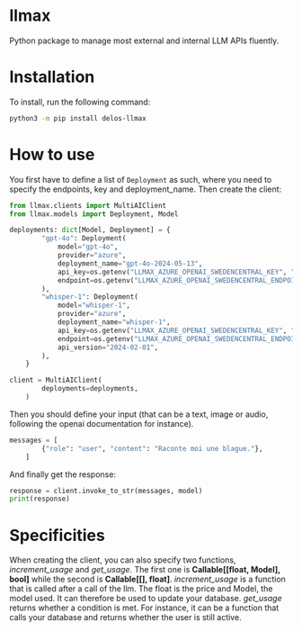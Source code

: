 # llmax

Python package to manage most external and internal LLM APIs fluently.


# Installation

To install, run the following command:

```bash
python3 -m pip install delos-llmax
```

# How to use

You first have to define a list of `Deployment` as such, where you need to specify the endpoints, key and deployment_name. Then create the client:

```python
from llmax.clients import MultiAIClient
from llmax.models import Deployment, Model

deployments: dict[Model, Deployment] = {
        "gpt-4o": Deployment(
            model="gpt-4o",
            provider="azure",
            deployment_name="gpt-4o-2024-05-13",
            api_key=os.getenv("LLMAX_AZURE_OPENAI_SWEDENCENTRAL_KEY", ""),
            endpoint=os.getenv("LLMAX_AZURE_OPENAI_SWEDENCENTRAL_ENDPOINT", ""),
        ),
        "whisper-1": Deployment(
            model="whisper-1",
            provider="azure",
            deployment_name="whisper-1",
            api_key=os.getenv("LLMAX_AZURE_OPENAI_SWEDENCENTRAL_KEY", ""),
            endpoint=os.getenv("LLMAX_AZURE_OPENAI_SWEDENCENTRAL_ENDPOINT", ""),
            api_version="2024-02-01",
        ),
    }

client = MultiAIClient(
        deployments=deployments,
    )
```

Then you should define your input (that can be a text, image or audio, following the openai documentation for instance).

```python
messages = [
        {"role": "user", "content": "Raconte moi une blague."},
    ]
```

And finally get the response:

```python
response = client.invoke_to_str(messages, model)
print(response)
```

# Specificities

When creating the client, you can also specify two functions, *increment_usage* and *get_usage*.
The first one is **Callable[[float, Model], bool]** while the second is **Callable[[], float]**.
*increment_usage* is a function that is called after a call of the llm. The float is the price and Model, the model used. It can therefore be used to update your database. *get_usage* returns whether a condition is met. For instance, it can be a function that calls your database and returns whether the user is still active.